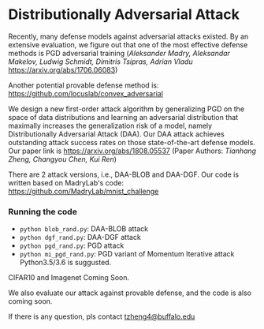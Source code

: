 # Distributionally Adversarial Attack

Recently, many defense models against adversarial attacks existed. By an extensive evaluation, we figure out that one of the 
most effective defense methods is PGD adversarial training (*Aleksander Madry, Aleksandar Makelov, Ludwig Schmidt, Dimitris Tsipras, Adrian Vladu* https://arxiv.org/abs/1706.06083)

Another potential provable defense method is:
https://github.com/locuslab/convex_adversarial

We design a new first-order attack algorithm by generalizing PGD on the space of data distributions and learning an adversarial distribution that maximally increases the generalization risk of a model, namely Distributionally Adversarial Attack (DAA). Our DAA attack achieves outstanding attack success rates on those state-of-the-art defense models. 
Our paper link is https://arxiv.org/abs/1808.05537 (Paper Authors: *Tianhang Zheng, Changyou Chen, Kui Ren*) 

There are 2 attack versions, i.e., DAA-BLOB and DAA-DGF. Our code is written based on MadryLab's code: https://github.com/MadryLab/mnist_challenge

### Running the code
- `python blob_rand.py`: DAA-BLOB attack
- `python dgf_rand.py`: DAA-DGF attack
- `python pgd_rand.py`: PGD attack
- `python mi_pgd_rand.py`: PGD variant of Momentum Iterative attack
Python3.5/3.6 is suggusted.

CIFAR10 and Imagenet Coming Soon.

We also evaluate our attack against provable defense, and the code is also coming soon.

If there is any question, pls contact tzheng4@buffalo.edu
